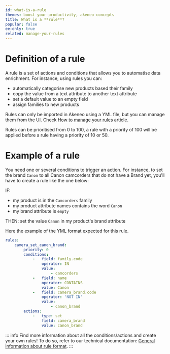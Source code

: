 ```yaml
---
id: what-is-a-rule
themes: boost-your-productivity, akeneo-concepts
title: What is a **rule**?
popular: false
ee-only: true
related: manage-your-rules
---
```


# Definition of a rule

A rule is a set of actions and conditions that allows you to automatise data enrichment. 
For instance, using rules you can:
- automatically categorise new products based their family
- copy the value from a text attribute to another text attribute
- set a default value to an empty field
- assign families to new products

Rules can only be imported in Akeneo using a YML file, but you can manage them from the UI. Check [How to manage your rules](/articles/manage-your-rules.html) article. 

Rules can be prioritised from 0 to 100, a rule with a priority of 100 will be applied before a rule having a priority of 10 or 50.

# Example of a rule

You need one or several conditions to trigger an action. For instance, to set the brand `Canon` to all Canon camcorders that do not have a Brand yet, you'll have to create a rule like the one below:

IF:
- my product is in the `Camcorders` family
- my product attribute names contains the word `Canon`
- my brand attribute is `empty` 

THEN:
set the value `Canon` in my product's brand attribute 

Here the example of the YML format expected for this rule.

```yaml
rules:
    camera_set_canon_brand:
        priority: 0
        conditions:
            -   field: family.code
                operator: IN
                value:
                    - camcorders
            -   field: name
                operator: CONTAINS
                value: Canon
            -   field: camera_brand.code
                operator: 'NOT IN'
                value:
                    - canon_brand
        actions:
            -   type: set
                field: camera_brand
                value: canon_brand
``` 
::: info
Find more information about all the conditions/actions and create your own rules! To do so, refer to our technical documentation: [General information about rule format](https://docs.akeneo.com/2.0/manipulate_pim_data/rule/general_information_on_rule_format.html#enrichment-rule-structure).
:::

